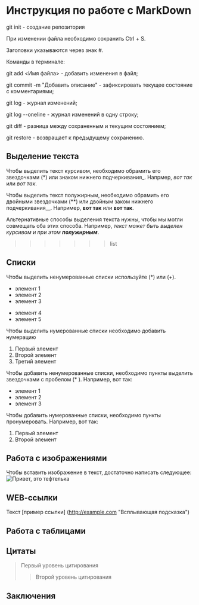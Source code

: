 # Инструкция по работе с MarkDown
git init - создание репозитория

При изменении файла необходимо сохранить Ctrl + S.

Заголовки указываются через знак #.

Команды в терминале:

git add <Имя файла> - добавить изменения в файл;

git commit -m "Добавить описание" - зафиксировать текущее состояние с комментариями;

git log - журнал изменений;

git log --oneline - журнал изменений в одну строку;

git diff - разница между сохраненным и текущим состоянием;

git restore - возвращает к предыдущему сохранению.


## Выделение текста 

Чтобы выделить текст курсивом, необходимо обрамить его звездочками (*) или знаком нижнего подчеркивания_. Напрмер, *вот так* или _вот так_.

Чтобы выделить текст полужирным, необходимо обрамить его двойными звездочками (**) или двойным заком нижнего подчеркивания__. Например, **вот так** или __вот так__.

Альтернативные способы выделения текста нужны, чтобы мы могли совмещать оба этих способа. Например, _текст может быть выделен курсивом и при этом **полужирным**_.
>>>>>>> list


## Списки
Чтобы выделить ненумерованные списки используйте (*) или (+).
* элемент 1
* элемент 2
* элемент 3
+ элемент 4
+ элемент 5

Чтобы выделить нумерованные списки необходимо добавить нумерацию
1. Первый элемент
2. Второй элемент
3. Третий элемент



Чтобы добавить ненумерованные списки, необходимо пункты выделить звездочками с пробелом (* ). Например, вот так:
* элемент 1
* элемент 2
* элемент 3

Чтобы добавить нумерованные списки, необходимо пункты пронумеровать. Например, вот так:
1. Первый элемент
2. Второй элемент

## Работа с изображениями

Чтобы вставить изображение в текст, достаточно написать следующее:
![Привет, это тефтелька](teftelka.jpg)

## WEB-cсылки
Текст [пример ссылки] (http://example.com "Всплывающая подсказка")

## Работа с таблицами

## Цитаты
> Первый уровень цитирования
>> Второй уровень цитирования

## Заключения
